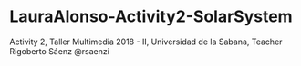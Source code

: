 # LauraAlonso-Activity2-SolarSystem
Activity 2, Taller Multimedia 2018 - II, Universidad de la Sabana, Teacher Rigoberto Sáenz @rsaenzi

